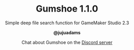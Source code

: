 <h1 align="center">Gumshoe 1.1.0</h1>

<p align="center">Simple deep file search function for GameMaker Studio 2.3</p>

<p align="center"><b>@jujuadams</b></p>

<p align="center">Chat about Gumshoe on the <a href="https://discord.gg/8krYCqr">Discord server</a></p>
